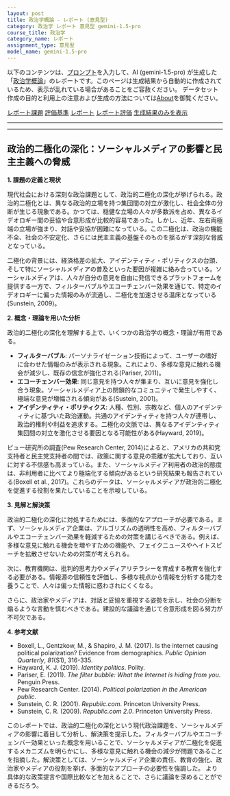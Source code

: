 ```yaml
---
layout: post
title: 政治学概論 - レポート (意見型)
category: 政治学 レポート 意見型 gemini-1.5-pro
course_title: 政治学
category_name: レポート
assignment_type: 意見型
model_name: gemini-1.5-pro
---
```


以下のコンテンツは、[プロンプト](http://127.0.0.1:8000/generated/政治学/gemini-1.5-pro/prompt_レポート-意見型.md)を入力して、AI (gemini-1.5-pro) が生成した「[政治学概論](/contents/政治学/)」のレポートです。このページは生成結果から自動的に作成されているため、表示が乱れている場合があることをご容赦ください。
データセット作成の目的と利用上の注意および生成の方法については[About](/About)を御覧ください。

[レポート課題](../レポート課題-意見型)
[評価基準](../評価基準-意見型)
[レポート](../レポート-意見型)
[レポート評価](../レポート評価-意見型)
[生成結果のみを表示](http://127.0.0.1:8000/generated/政治学/gemini-1.5-pro/レポート-意見型.md)
  

***
***
  
## 政治的二極化の深化：ソーシャルメディアの影響と民主主義への脅威

**1. 課題の定義と現状**

現代社会における深刻な政治課題として、政治的二極化の深化が挙げられる。政治的二極化とは、異なる政治的立場を持つ集団間の対立が激化し、社会全体の分断が生じる現象である。かつては、穏健な立場の人々が多数派を占め、異なるイデオロギー間の妥協や合意形成が比較的容易であった。しかし、近年、左右両極端の立場が強まり、対話や妥協が困難になっている。この二極化は、政治の機能不全、社会の不安定化、さらには民主主義の基盤そのものを揺るがす深刻な脅威となっている。

二極化の背景には、経済格差の拡大、アイデンティティ・ポリティクスの台頭、そして特にソーシャルメディアの普及といった要因が複雑に絡み合っている。ソーシャルメディアは、人々が自分の意見を自由に発信できるプラットフォームを提供する一方で、フィルターバブルやエコーチェンバー効果を通じて、特定のイデオロギーに偏った情報のみが流通し、二極化を加速させる温床となっている(Sunstein, 2009)。

**2. 概念・理論を用いた分析**

政治的二極化の深化を理解する上で、いくつかの政治学の概念・理論が有用である。

* **フィルターバブル**: パーソナライゼーション技術によって、ユーザーの嗜好に合わせた情報のみが表示される現象。これにより、多様な意見に触れる機会が減少し、既存の信念が強化される(Pariser, 2011)。
* **エコーチェンバー効果**: 同じ意見を持つ人々が集まり、互いに意見を強化し合う現象。ソーシャルメディア上の閉鎖的なコミュニティで発生しやすく、極端な意見が増幅される傾向がある(Sustein, 2001)。
* **アイデンティティ・ポリティクス**: 人種、性別、宗教など、個人のアイデンティティに基づいた政治運動。共通のアイデンティティを持つ人々が連帯し、政治的権利や利益を追求する。二極化の文脈では、異なるアイデンティティ集団間の対立を激化させる要因となる可能性がある(Hayward, 2019)。

ピュー研究所の調査(Pew Research Center, 2014)によると、アメリカの共和党支持者と民主党支持者の間では、政策に関する意見の乖離が拡大しており、互いに対する不信感も高まっている。また、ソーシャルメディア利用者の政治的態度は、非利用者に比べてより極端化する傾向があるという研究結果も報告されている(Boxell et al., 2017)。これらのデータは、ソーシャルメディアが政治的二極化を促進する役割を果たしていることを示唆している。

**3. 見解と解決策**

政治的二極化の深化に対処するためには、多面的なアプローチが必要である。まず、ソーシャルメディア企業は、アルゴリズムの透明性を高め、フィルターバブルやエコーチェンバー効果を軽減するための対策を講じるべきである。例えば、多様な意見に触れる機会を増やすための機能や、フェイクニュースやヘイトスピーチを拡散させないための対策が考えられる。

次に、教育機関は、批判的思考力やメディアリテラシーを育成する教育を強化する必要がある。情報源の信頼性を評価し、多様な視点から情報を分析する能力を養うことで、人々は偏った情報に惑わされにくくなる。

さらに、政治家やメディアは、対話と妥協を重視する姿勢を示し、社会の分断を煽るような言動を慎むべきである。建設的な議論を通じて合意形成を図る努力が不可欠である。

**4. 参考文献**

* Boxell, L., Gentzkow, M., & Shapiro, J. M. (2017). Is the internet causing political polarization? Evidence from demographics. *Public Opinion Quarterly*, *81*(S1), 316-335.
* Hayward, K. J. (2019). *Identity politics*. Polity.
* Pariser, E. (2011). *The filter bubble: What the Internet is hiding from you*. Penguin Press.
* Pew Research Center. (2014). *Political polarization in the American public*.
* Sunstein, C. R. (2001). *Republic.com*. Princeton University Press.
* Sunstein, C. R. (2009). *Republic.com 2.0*. Princeton University Press.


このレポートでは、政治的二極化の深化という現代政治課題を、ソーシャルメディアの影響に着目して分析し、解決策を提示した。フィルターバブルやエコーチェンバー効果といった概念を用いることで、ソーシャルメディアが二極化を促進するメカニズムを明らかにし、多様な意見に触れる機会の減少が問題であることを指摘した。解決策としては、ソーシャルメディア企業の責任、教育の強化、政治家やメディアの役割を挙げ、多面的なアプローチの必要性を強調した。  より具体的な政策提言や国際比較などを加えることで、さらに議論を深めることができるだろう。
